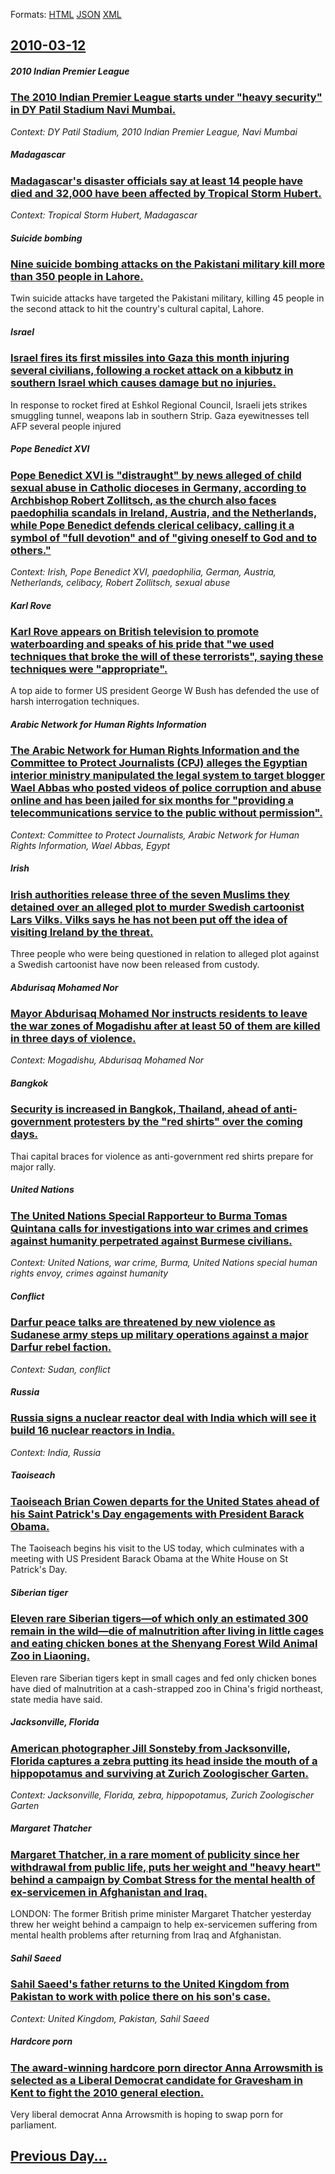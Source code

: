 
Formats: [HTML](2010/03/12/index.html)  [JSON](2010/03/12/index.json)  [XML](2010/03/12/index.xml)  

## [2010-03-12](/news/2010/03/12/index.md)

##### 2010 Indian Premier League
### [The 2010 Indian Premier League starts under "heavy security" in DY Patil Stadium Navi Mumbai. ](/news/2010/03/12/the-2010-indian-premier-league-starts-under-heavy-security-in-dy-patil-stadium-navi-mumbai.md)
_Context: DY Patil Stadium, 2010 Indian Premier League, Navi Mumbai_

##### Madagascar
### [Madagascar's disaster officials say at least 14 people have died and 32,000 have been affected by Tropical Storm Hubert. ](/news/2010/03/12/madagascar-s-disaster-officials-say-at-least-14-people-have-died-and-32-000-have-been-affected-by-tropical-storm-hubert.md)
_Context: Tropical Storm Hubert, Madagascar_

##### Suicide bombing
### [Nine suicide bombing attacks on the Pakistani military kill more than 350 people in Lahore. ](/news/2010/03/12/nine-suicide-bombing-attacks-on-the-pakistani-military-kill-more-than-350-people-in-lahore.md)
Twin suicide attacks have targeted the Pakistani military, killing 45 people in the second attack to hit the country&#039;s cultural capital, Lahore.

##### Israel
### [Israel fires its first missiles into Gaza this month injuring several civilians, following a rocket attack on a kibbutz in southern Israel which causes damage but no injuries.](/news/2010/03/12/israel-fires-its-first-missiles-into-gaza-this-month-injuring-several-civilians-following-a-rocket-attack-on-a-kibbutz-in-southern-israel-w.md)
In response to rocket fired at Eshkol Regional Council, Israeli jets strikes smuggling tunnel, weapons lab in southern Strip. Gaza eyewitnesses tell AFP several people injured

##### Pope Benedict XVI
### [Pope Benedict XVI is "distraught" by news alleged of child sexual abuse in Catholic dioceses in Germany, according to Archbishop Robert Zollitsch, as the church also faces paedophilia scandals in Ireland, Austria, and the Netherlands, while Pope Benedict defends clerical celibacy, calling it a symbol of "full devotion" and of "giving oneself to God and to others." ](/news/2010/03/12/pope-benedict-xvi-is-distraught-by-news-alleged-of-child-sexual-abuse-in-catholic-dioceses-in-germany-according-to-archbishop-robert-zoll.md)
_Context: Irish, Pope Benedict XVI, paedophilia, German, Austria, Netherlands, celibacy, Robert Zollitsch, sexual abuse_

##### Karl Rove
### [Karl Rove appears on British television to promote waterboarding and speaks of his pride that "we used techniques that broke the will of these terrorists", saying these techniques were "appropriate". ](/news/2010/03/12/karl-rove-appears-on-british-television-to-promote-waterboarding-and-speaks-of-his-pride-that-we-used-techniques-that-broke-the-will-of-the.md)
A top aide to former US president George W Bush has defended the use of harsh interrogation techniques.

##### Arabic Network for Human Rights Information
### [The Arabic Network for Human Rights Information and the Committee to Protect Journalists (CPJ) alleges the Egyptian interior ministry manipulated the legal system to target blogger Wael Abbas who posted videos of police corruption and abuse online and has been jailed for six months for "providing a telecommunications service to the public without permission". ](/news/2010/03/12/the-arabic-network-for-human-rights-information-and-the-committee-to-protect-journalists-cpj-alleges-the-egyptian-interior-ministry-manipu.md)
_Context: Committee to Protect Journalists, Arabic Network for Human Rights Information, Wael Abbas, Egypt_

##### Irish
### [Irish authorities release three of the seven Muslims they detained over an alleged plot to murder Swedish cartoonist Lars Vilks. Vilks says he has not been put off the idea of visiting Ireland by the threat. ](/news/2010/03/12/irish-authorities-release-three-of-the-seven-muslims-they-detained-over-an-alleged-plot-to-murder-swedish-cartoonist-lars-vilks-vilks-says.md)
Three people who were being questioned in relation to alleged plot against a Swedish cartoonist have now been released from custody.

##### Abdurisaq Mohamed Nor
### [Mayor Abdurisaq Mohamed Nor instructs residents to leave the war zones of Mogadishu after at least 50 of them are killed in three days of violence. ](/news/2010/03/12/mayor-abdurisaq-mohamed-nor-instructs-residents-to-leave-the-war-zones-of-mogadishu-after-at-least-50-of-them-are-killed-in-three-days-of-vi.md)
_Context: Mogadishu, Abdurisaq Mohamed Nor_

##### Bangkok
### [Security is increased in Bangkok, Thailand, ahead of anti-government protesters by the "red shirts" over the coming days. ](/news/2010/03/12/security-is-increased-in-bangkok-thailand-ahead-of-anti-government-protesters-by-the-red-shirts-over-the-coming-days.md)
Thai capital braces for violence as anti-government red shirts prepare for major rally.

##### United Nations
### [The United Nations Special Rapporteur to Burma Tomas Quintana calls for investigations into war crimes and crimes against humanity perpetrated against Burmese civilians. ](/news/2010/03/12/the-united-nations-special-rapporteur-to-burma-tomas-quintana-calls-for-investigations-into-war-crimes-and-crimes-against-humanity-perpetrat.md)
_Context: United Nations, war crime, Burma, United Nations special human rights envoy, crimes against humanity_

##### Conflict
### [Darfur peace talks are threatened by new violence as Sudanese army steps up military operations against a major Darfur rebel faction. ](/news/2010/03/12/darfur-peace-talks-are-threatened-by-new-violence-as-sudanese-army-steps-up-military-operations-against-a-major-darfur-rebel-faction.md)
_Context: Sudan, conflict_

##### Russia
### [Russia signs a nuclear reactor deal with India which will see it build 16 nuclear reactors in India. ](/news/2010/03/12/russia-signs-a-nuclear-reactor-deal-with-india-which-will-see-it-build-16-nuclear-reactors-in-india.md)
_Context: India, Russia_

##### Taoiseach
### [Taoiseach Brian Cowen departs for the United States ahead of his Saint Patrick's Day engagements with President Barack Obama. ](/news/2010/03/12/taoiseach-brian-cowen-departs-for-the-united-states-ahead-of-his-saint-patrick-s-day-engagements-with-president-barack-obama.md)
The Taoiseach begins his visit to the US today, which culminates with a meeting with US President Barack Obama at the White House on St Patrick&#39;s Day.

##### Siberian tiger
### [Eleven rare Siberian tigers&mdash;of which only an estimated 300 remain in the wild&mdash;die of malnutrition after living in little cages and eating chicken bones at the Shenyang Forest Wild Animal Zoo in Liaoning. ](/news/2010/03/12/eleven-rare-siberian-tigers-mdash-of-which-only-an-estimated-300-remain-in-the-wild-mdash-die-of-malnutrition-after-living-in-little-cages-a.md)
Eleven rare Siberian tigers kept in small cages and fed only chicken bones have died of malnutrition at a cash-strapped zoo in China&#039;s frigid northeast, state media have said.

##### Jacksonville, Florida
### [American photographer Jill Sonsteby from Jacksonville, Florida captures a zebra putting its head inside the mouth of a hippopotamus and surviving at Zurich Zoologischer Garten. ](/news/2010/03/12/american-photographer-jill-sonsteby-from-jacksonville-florida-captures-a-zebra-putting-its-head-inside-the-mouth-of-a-hippopotamus-and-surv.md)
_Context: Jacksonville, Florida, zebra, hippopotamus, Zurich Zoologischer Garten_

##### Margaret Thatcher
### [Margaret Thatcher, in a rare moment of publicity since her withdrawal from public life, puts her weight and "heavy heart" behind a campaign by Combat Stress for the mental health of ex-servicemen in Afghanistan and Iraq. ](/news/2010/03/12/margaret-thatcher-in-a-rare-moment-of-publicity-since-her-withdrawal-from-public-life-puts-her-weight-and-heavy-heart-behind-a-campaign.md)
LONDON: The former British prime minister Margaret Thatcher yesterday threw her weight behind a campaign to help ex-servicemen suffering from mental health problems after returning from Iraq and Afghanistan.

##### Sahil Saeed
### [Sahil Saeed's father returns to the United Kingdom from Pakistan to work with police there on his son's case. ](/news/2010/03/12/sahil-saeed-s-father-returns-to-the-united-kingdom-from-pakistan-to-work-with-police-there-on-his-son-s-case.md)
_Context: United Kingdom, Pakistan, Sahil Saeed_

##### Hardcore porn
### [The award-winning hardcore porn director Anna Arrowsmith is selected as a Liberal Democrat candidate for Gravesham in Kent to fight the 2010 general election. ](/news/2010/03/12/the-award-winning-hardcore-porn-director-anna-arrowsmith-is-selected-as-a-liberal-democrat-candidate-for-gravesham-in-kent-to-fight-the-2010.md)
 Very liberal democrat Anna Arrowsmith is hoping to swap porn for parliament. 

## [Previous Day...](/news/2010/03/11/index.md)


